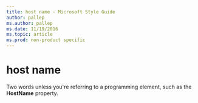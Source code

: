 ```yaml
---
title: host name - Microsoft Style Guide
author: pallep
ms.author: pallep
ms.date: 11/19/2016
ms.topic: article
ms.prod: non-product specific
---
```


# host name

Two words unless you're referring to a programming element, such as the **HostName** property.
